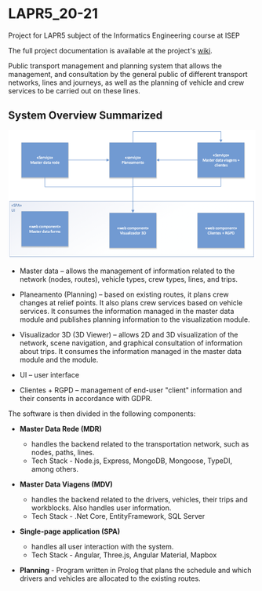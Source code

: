 # LAPR5_20-21
Project for LAPR5 subject of the Informatics Engineering course at ISEP

The full project documentation is available at the project's [wiki](https://github.com/TiagoFNB/LAPR5_20-21/wiki).

Public transport management and planning system that allows the management, and consultation by the general public of different transport networks, lines and journeys, as well as the planning of vehicle and crew services to be carried out on these lines.


## System Overview Summarized

![SystemOverview](./images/visaogeralsistema_enunciado.png)


- Master data –  allows the management of information related to the network (nodes, routes), vehicle types, crew types, lines, and trips.

- Planeamento (Planning) – based on existing routes, it plans crew changes at relief points. It also plans crew services based on vehicle services. It consumes the information managed in the master data module and publishes planning information to the visualization module.

- Visualizador 3D (3D Viewer) –  allows 2D and 3D visualization of the network, scene navigation, and graphical consultation of information about trips. It consumes the information managed in the master data module and the module.

- UI – user interface

- Clientes + RGPD – management of end-user "client" information and their consents in accordance with GDPR.

The software is then divided in the following components:

- **Master Data Rede (MDR)** 
  -  handles the backend related to the transportation network, such as nodes, paths, lines.
  -  Tech Stack - Node.js, Express, MongoDB, Mongoose, TypeDI, among others.


- **Master Data Viagens (MDV)**
  -  handles the backend related to the drivers, vehicles, their trips and workblocks. Also handles user information.
  -  Tech Stack - .Net Core, EntityFramework, SQL Server

- **Single-page application (SPA)**
    - handles all user interaction with the system.
    - Tech Stack - Angular, Three.js, Angular Material, Mapbox 

- **Planning** - Program written in Prolog that plans the schedule and which drivers and vehicles are allocated to the existing routes.


